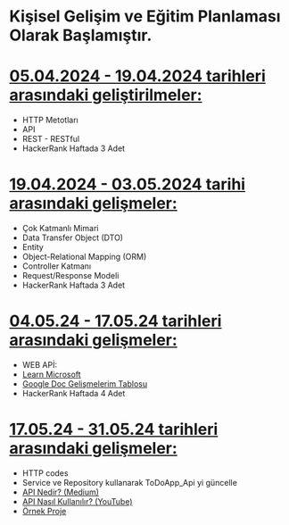 # Kişisel Gelişim ve Eğitim Planlaması Olarak Başlamıştır. 

# <a href="https://github.com/BurakErkemen/Mentor-Mentee/tree/main/05.04.24-19.04.24">05.04.2024 - 19.04.2024 tarihleri arasındaki geliştirilmeler:</a>
- HTTP Metotları
- API
- REST - RESTful 
- HackerRank Haftada 3 Adet

# <a href = "https://github.com/BurakErkemen/Mentor-Mentee/tree/main/19.04.24-04.05.24">19.04.2024 - 03.05.2024 tarihi arasındaki gelişmeler:</a>
- Çok Katmanlı Mimari
- Data Transfer Object (DTO)
- Entity
- Object-Relational Mapping (ORM)
- Controller Katmanı
- Request/Response Modeli
- HackerRank Haftada 3 Adet

# <a href = "https://github.com/BurakErkemen/Mentor-Mentee/tree/main/04.05.24-18.05.24">04.05.24 - 17.05.24 tarihleri arasındaki gelişmeler:</a>
- WEB APİ:
- <a href = "https://learn.microsoft.com/tr-tr/aspnet/core/tutorials/first-web-api?view=aspnetcore-8.0&tabs=visual-studio"> Learn Microsoft</a>
- <a href="https://docs.google.com/spreadsheets/d/1625A_uoi3M15HsWXFn-cGNO2L9zIEBmO3-Bso_gUj0o/edit?usp=sharing"> Google Doc Gelişmelerim Tablosu</a>
- HackerRank Haftada 4 Adet

# <a href = "https://github.com/BurakErkemen/Mentor-Mentee/tree/main/17.05.24-31.05.24">17.05.24 - 31.05.24 tarihleri arasındaki gelişmeler:</a>
- HTTP codes
- Service ve Repository kullanarak ToDoApp_Api yi güncelle
- <a href="https://medium.com/@yakupblsm61/api-nedi%CC%87r-restful-api-nedi%CC%87r-236d88fa7848">API Nedir? (Medium)</a>
- <a href="https://www.youtube.com/watch?v=n2qTnQdEScA&ab_channel=PatikaDeveloper">API Nasıl Kullanılır? (YouTube)</a>
- <a href="https://github.com/FabianGosebrink/ASPNETCore-WebAPI-Sample/tree/main/SampleWebApiAspNetCore">Örnek Proje</a>
